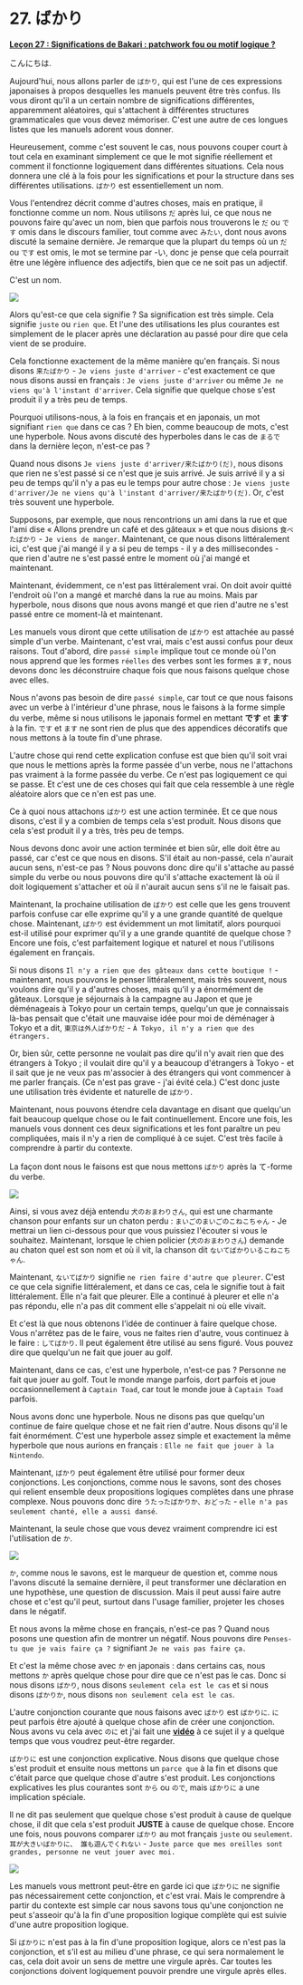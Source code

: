 # **27. ばかり**

[**Leçon 27 : Significations de Bakari : patchwork fou ou motif logique ?**](https://www.youtube.com/watch?v=jqC60f-c1ng&list=PLg9uYxuZf8x_A-vcqqyOFZu06WlhnypWj&index=29&pp=iAQB)

こんにちは.

Aujourd'hui, nous allons parler de `ばかり`, qui est l'une de ces expressions japonaises à propos desquelles les manuels peuvent être très confus. Ils vous diront qu'il a un certain nombre de significations différentes, apparemment aléatoires, qui s'attachent à différentes structures grammaticales que vous devez mémoriser. C'est une autre de ces longues listes que les manuels adorent vous donner.

Heureusement, comme c'est souvent le cas, nous pouvons couper court à tout cela en examinant simplement ce que le mot signifie réellement et comment il fonctionne logiquement dans différentes situations. Cela nous donnera une clé à la fois pour les significations et pour la structure dans ses différentes utilisations. `ばかり` est essentiellement un nom.

Vous l'entendrez décrit comme d'autres choses, mais en pratique, il fonctionne comme un nom. Nous utilisons `だ` après lui, ce que nous ne pouvons faire qu'avec un nom, bien que parfois nous trouverons le `だ` ou `です` omis dans le discours familier, tout comme avec `みたい`, dont nous avons discuté la semaine dernière. Je remarque que la plupart du temps où un `だ` ou `です` est omis, le mot se termine par -い, donc je pense que cela pourrait être une légère influence des adjectifs, bien que ce ne soit pas un adjectif.

C'est un nom.

![](../media/image1021.webp)

Alors qu'est-ce que cela signifie ? Sa signification est très simple. Cela signifie `juste` ou `rien que`. Et l'une des utilisations les plus courantes est simplement de le placer après une déclaration au passé pour dire que cela vient de se produire.

Cela fonctionne exactement de la même manière qu'en français. Si nous disons `来たばかり` - `Je viens juste d'arriver` - c'est exactement ce que nous disons aussi en français : `Je viens juste d'arriver` ou même `Je ne viens qu'à l'instant d'arriver`. Cela signifie que quelque chose s'est produit il y a très peu de temps.

Pourquoi utilisons-nous, à la fois en français et en japonais, un mot signifiant `rien que` dans ce cas ? Eh bien, comme beaucoup de mots, c'est une hyperbole. Nous avons discuté des hyperboles dans le cas de `まるで` dans la dernière leçon, n'est-ce pas ?

Quand nous disons `Je viens juste d'arriver/来たばかり(だ)`, nous disons que rien ne s'est passé si ce n'est que je suis arrivé. Je suis arrivé il y a si peu de temps qu'il n'y a pas eu le temps pour autre chose : `Je viens juste d'arriver/Je ne viens qu'à l'instant d'arriver/来たばかり(だ)`. Or, c'est très souvent une hyperbole.

Supposons, par exemple, que nous rencontrions un ami dans la rue et que l'ami dise « Allons prendre un café et des gâteaux » et que nous disions `食べたばかり` - `Je viens de manger`. Maintenant, ce que nous disons littéralement ici, c'est que j'ai mangé il y a si peu de temps - il y a des millisecondes - que rien d'autre ne s'est passé entre le moment où j'ai mangé et maintenant.

Maintenant, évidemment, ce n'est pas littéralement vrai. On doit avoir quitté l'endroit où l'on a mangé et marché dans la rue au moins. Mais par hyperbole, nous disons que nous avons mangé et que rien d'autre ne s'est passé entre ce moment-là et maintenant.

Les manuels vous diront que cette utilisation de `ばかり` est attachée au passé simple d'un verbe. Maintenant, c'est vrai, mais c'est aussi confus pour deux raisons. Tout d'abord, dire `passé simple` implique tout ce monde où l'on nous apprend que les formes `réelles` des verbes sont les formes `ます`, nous devons donc les déconstruire chaque fois que nous faisons quelque chose avec elles.

Nous n'avons pas besoin de dire `passé simple`, car tout ce que nous faisons avec un verbe à l'intérieur d'une phrase, nous le faisons à la forme simple du verbe, même si nous utilisons le japonais formel en mettant ****です**** et ****ます**** à la fin. `です` et `ます` ne sont rien de plus que des appendices décoratifs que nous mettons à la toute fin d'une phrase.

L'autre chose qui rend cette explication confuse est que bien qu'il soit vrai que nous le mettions après la forme passée d'un verbe, nous ne l'attachons pas vraiment à la forme passée du verbe. Ce n'est pas logiquement ce qui se passe. Et c'est une de ces choses qui fait que cela ressemble à une règle aléatoire alors que ce n'en est pas une.

Ce à quoi nous attachons `ばかり` est une action terminée. Et ce que nous disons, c'est il y a combien de temps cela s'est produit. Nous disons que cela s'est produit il y a très, très peu de temps.

Nous devons donc avoir une action terminée et bien sûr, elle doit être au passé, car c'est ce que nous en disons. S'il était au non-passé, cela n'aurait aucun sens, n'est-ce pas ? Nous pouvons donc dire qu'il s'attache au passé simple du verbe ou nous pouvons dire qu'il s'attache exactement là où il doit logiquement s'attacher et où il n'aurait aucun sens s'il ne le faisait pas.

Maintenant, la prochaine utilisation de `ばかり` est celle que les gens trouvent parfois confuse car elle exprime qu'il y a une grande quantité de quelque chose. Maintenant, `ばかり` est évidemment un mot limitatif, alors pourquoi est-il utilisé pour exprimer qu'il y a une grande quantité de quelque chose ? Encore une fois, c'est parfaitement logique et naturel et nous l'utilisons également en français.

Si nous disons `Il n'y a rien que des gâteaux dans cette boutique !` - maintenant, nous pouvons le penser littéralement, mais très souvent, nous voulons dire qu'il y a d'autres choses, mais qu'il y a énormément de gâteaux. Lorsque je séjournais à la campagne au Japon et que je déménageais à Tokyo pour un certain temps, quelqu'un que je connaissais là-bas pensait que c'était une mauvaise idée pour moi de déménager à Tokyo et a dit, `東京は外人ばかりだ` - `À Tokyo, il n'y a rien que des étrangers.`

Or, bien sûr, cette personne ne voulait pas dire qu'il n'y avait rien que des étrangers à Tokyo ; il voulait dire qu'il y a beaucoup d'étrangers à Tokyo - et il sait que je ne veux pas m'associer à des étrangers qui vont commencer à me parler français. (Ce n'est pas grave - j'ai évité cela.) C'est donc juste une utilisation très évidente et naturelle de `ばかり`.

Maintenant, nous pouvons étendre cela davantage en disant que quelqu'un fait beaucoup quelque chose ou le fait continuellement. Encore une fois, les manuels vous donnent ces deux significations et les font paraître un peu compliquées, mais il n'y a rien de compliqué à ce sujet. C'est très facile à comprendre à partir du contexte.

La façon dont nous le faisons est que nous mettons `ばかり` après la て-forme du verbe.

![](../media/image385.webp)

Ainsi, si vous avez déjà entendu `犬のおまわりさん`, qui est une charmante chanson pour enfants sur un chaton perdu : `まいごのまいごのこねこちゃん` - Je mettrai un lien ci-dessous pour que vous puissiez l'écouter si vous le souhaitez. Maintenant, lorsque le chien policier (`犬のおまわりさん`) demande au chaton quel est son nom et où il vit, la chanson dit `ないてばかりいるこねこちゃん`.

Maintenant, `ないてばかり` signifie `ne rien faire d'autre que pleurer`. C'est ce que cela signifie littéralement, et dans ce cas, cela le signifie tout à fait littéralement. Elle n'a fait que pleurer. Elle a continué à pleurer et elle n'a pas répondu, elle n'a pas dit comment elle s'appelait ni où elle vivait.

Et c'est là que nous obtenons l'idée de continuer à faire quelque chose. Vous n'arrêtez pas de le faire, vous ne faites rien d'autre, vous continuez à le faire : `してばかり`. Il peut également être utilisé au sens figuré. Vous pouvez dire que quelqu'un ne fait que jouer au golf.

Maintenant, dans ce cas, c'est une hyperbole, n'est-ce pas ? Personne ne fait que jouer au golf. Tout le monde mange parfois, dort parfois et joue occasionnellement à `Captain Toad`, car tout le monde joue à `Captain Toad` parfois.

Nous avons donc une hyperbole. Nous ne disons pas que quelqu'un continue de faire quelque chose et ne fait rien d'autre. Nous disons qu'il le fait énormément. C'est une hyperbole assez simple et exactement la même hyperbole que nous aurions en français : `Elle ne fait que jouer à la Nintendo`.

Maintenant, `ばかり` peut également être utilisé pour former deux conjonctions. Les conjonctions, comme nous le savons, sont des choses qui relient ensemble deux propositions logiques complètes dans une phrase complexe. Nous pouvons donc dire `うたったばかりか、おどった` - `elle n'a pas seulement chanté, elle a aussi dansé`.

Maintenant, la seule chose que vous devez vraiment comprendre ici est l'utilisation de `か`.

![](../media/image725.webp)

`か`, comme nous le savons, est le marqueur de question et, comme nous l'avons discuté la semaine dernière, il peut transformer une déclaration en une hypothèse, une question de discussion. Mais il peut aussi faire autre chose et c'est qu'il peut, surtout dans l'usage familier, projeter les choses dans le négatif.

Et nous avons la même chose en français, n'est-ce pas ? Quand nous posons une question afin de montrer un négatif. Nous pouvons dire `Penses-tu que je vais faire ça ?` signifiant `Je ne vais pas faire ça.`

Et c'est la même chose avec `か` en japonais : dans certains cas, nous mettons `か` après quelque chose pour dire que ce n'est pas le cas. Donc si nous disons `ばかり`, nous disons `seulement cela est le cas` et si nous disons `ばかりか`, nous disons `non seulement cela est le cas`.

L'autre conjonction courante que nous faisons avec `ばかり` est `ばかりに`. `に` peut parfois être ajouté à quelque chose afin de créer une conjonction. Nous avons vu cela avec `のに` et j'ai fait une [**vidéo**](https://www.youtube.com/watch?v=Au5JOtcwE7A&ab_channel=OrganicJapanesewithCureDolly) à ce sujet il y a quelque temps que vous voudrez peut-être regarder.

`ばかりに` est une conjonction explicative. Nous disons que quelque chose s'est produit et ensuite nous mettons un `parce que` à la fin et disons que c'était parce que quelque chose d'autre s'est produit. Les conjonctions explicatives les plus courantes sont `から` ou `ので`, mais `ばかりに` a une implication spéciale.

Il ne dit pas seulement que quelque chose s'est produit à cause de quelque chose, il dit que cela s'est produit **JUSTE** à cause de quelque chose. Encore une fois, nous pouvons comparer `ばかり` au mot français `juste` ou `seulement`. `耳が大きいばかりに、 誰も遊んでくれない` - `Juste parce que mes oreilles sont grandes, personne ne veut jouer avec moi.`

![](../media/image45.webp)

Les manuels vous mettront peut-être en garde ici que `ばかりに` ne signifie pas nécessairement cette conjonction, et c'est vrai. Mais le comprendre à partir du contexte est simple car nous savons tous qu'une conjonction ne peut s'asseoir qu'à la fin d'une proposition logique complète qui est suivie d'une autre proposition logique.

Si `ばかりに` n'est pas à la fin d'une proposition logique, alors ce n'est pas la conjonction, et s'il est au milieu d'une phrase, ce qui sera normalement le cas, cela doit avoir un sens de mettre une virgule après. Car toutes les conjonctions doivent logiquement pouvoir prendre une virgule après elles.